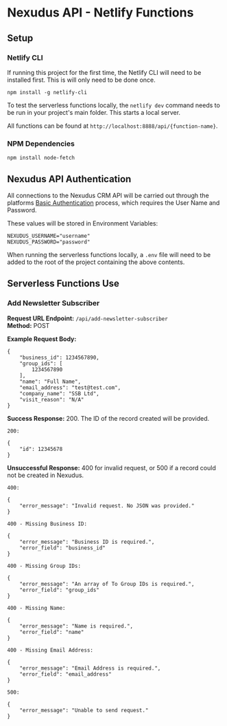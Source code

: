 # Nexudus API - Netlify Functions #

## Setup ##

### Netlify CLI ###

If running this project for the first time, the Netlify CLI will need to be installed first. This is will only need to be done once.

```
npm install -g netlify-cli
```

To test the serverless functions locally, the `netlify dev` command needs to be run in your project's main folder. This starts a local server.

All functions can be found at `http://localhost:8888/api/{function-name}`.

### NPM Dependencies ###

```
npm install node-fetch
```

## Nexudus API Authentication ##

All connections to the Nexudus CRM API will be carried out through the platforms [Basic Authentication](https://developers.nexudus.com/reference/basic-authentication) process, which requires the User Name and Password.

These values will be stored in Environment Variables:

```
NEXUDUS_USERNAME="username"
NEXUDUS_PASSWORD="password"
```

When running the serverless functions locally, a `.env` file will need to be added to the root of the project containing the above contents.

## Serverless Functions Use ##

### Add Newsletter Subscriber ###

**Request URL Endpoint:** `/api/add-newsletter-subscriber`  
**Method:** POST  

**Example Request Body:**

```
{
    "business_id": 1234567890,
    "group_ids": [
        1234567890
    ],
    "name": "Full Name",
    "email_address": "test@test.com",
    "company_name": "SSB Ltd",
    "visit_reason": "N/A"
}
```

**Success Response:** 200. The ID of the record created will be provided.  

```
200:

{
    "id": 12345678
}
```

**Unsuccessful Response:** 400 for invalid request, or 500 if a record could not be created in Nexudus.  

```
400:

{
    "error_message": "Invalid request. No JSON was provided."
}

400 - Missing Business ID:

{
    "error_message": "Business ID is required.",
    "error_field": "business_id"
}

400 - Missing Group IDs:

{
    "error_message": "An array of To Group IDs is required.",
    "error_field": "group_ids"
}

400 - Missing Name:

{
    "error_message": "Name is required.",
    "error_field": "name"
}

400 - Missing Email Address:

{
    "error_message": "Email Address is required.",
    "error_field": "email_address"
}

500:

{
    "error_message": "Unable to send request."
}
```
